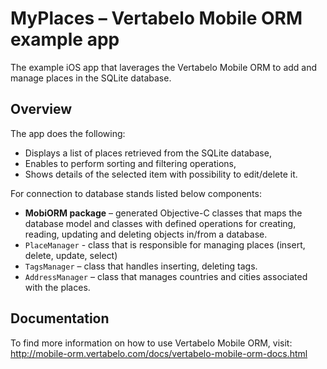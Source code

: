 #  MyPlaces – Vertabelo Mobile ORM example app
The example iOS app that laverages the Vertabelo Mobile ORM to add and manage places in the SQLite database.

## Overview

The app does the following:
- Displays a list of places retrieved from the SQLite database,
- Enables to perform sorting and filtering operations,
- Shows details of the selected item with possibility to edit/delete it.

For connection to database stands listed below components:
- **MobiORM package** – generated Objective-C classes that maps the database model and classes with defined operations for creating, reading, updating and deleting objects in/from a database. 
- `PlaceManager` -  class that is responsible for managing places (insert, delete, update, select)
- `TagsManager` – class that handles inserting, deleting tags.
- `AddressManager` – class that manages countries and cities associated with the places.

## Documentation

To find more information on how to use Vertabelo Mobile ORM, visit:
<br>
 http://mobile-orm.vertabelo.com/docs/vertabelo-mobile-orm-docs.html
